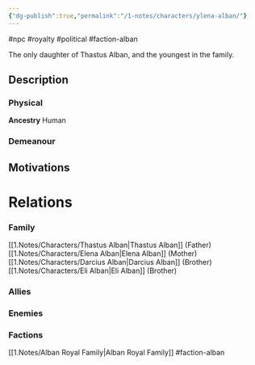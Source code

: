 ```yaml
---
{"dg-publish":true,"permalink":"/1-notes/characters/ylena-alban/"}
---
```


#npc #royalty #political #faction-alban 

The only daughter of Thastus Alban, and the youngest in the family.
## Description
### Physical
**Ancestry** Human

### Demeanour

## Motivations

# Relations
### Family
[[1.Notes/Characters/Thastus Alban\|Thastus Alban]] (Father)
[[1.Notes/Characters/Elena Alban\|Elena Alban]] (Mother)
[[1.Notes/Characters/Darcius Alban\|Darcius Alban]] (Brother)
[[1.Notes/Characters/Eli Alban\|Eli Alban]] (Brother)
### Allies
### Enemies
### Factions
[[1.Notes/Alban Royal Family\|Alban Royal Family]] #faction-alban 
 
